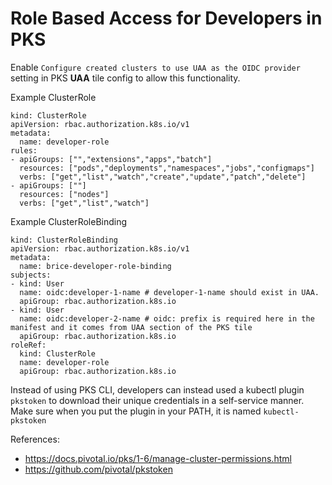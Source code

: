 # Role Based Access for Developers in PKS

Enable `Configure created clusters to use UAA as the OIDC provider` setting in PKS **UAA** tile config to allow this functionality.

Example ClusterRole
```
kind: ClusterRole
apiVersion: rbac.authorization.k8s.io/v1
metadata:
  name: developer-role
rules:
- apiGroups: ["","extensions","apps","batch"]
  resources: ["pods","deployments","namespaces","jobs","configmaps"]
  verbs: ["get","list","watch","create","update","patch","delete"]
- apiGroups: [""]
  resources: ["nodes"]
  verbs: ["get","list","watch"]
```

Example ClusterRoleBinding
```
kind: ClusterRoleBinding
apiVersion: rbac.authorization.k8s.io/v1
metadata:
  name: brice-developer-role-binding
subjects:
- kind: User
  name: oidc:developer-1-name # developer-1-name should exist in UAA.
  apiGroup: rbac.authorization.k8s.io
- kind: User
  name: oidc:developer-2-name # oidc: prefix is required here in the manifest and it comes from UAA section of the PKS tile
  apiGroup: rbac.authorization.k8s.io
roleRef:
  kind: ClusterRole
  name: developer-role
  apiGroup: rbac.authorization.k8s.io
```

Instead of using PKS CLI, developers can instead used a kubectl plugin `pkstoken` to download their unique credentials in a self-service manner. Make sure when you put the plugin in your PATH, it is named `kubectl-pkstoken`

References:
- https://docs.pivotal.io/pks/1-6/manage-cluster-permissions.html
- https://github.com/pivotal/pkstoken
